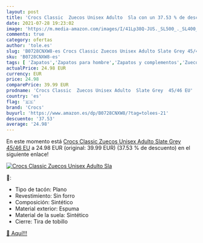 ```yaml
---
layout: post
title: 'Crocs Classic  Zuecos Unisex Adulto  Sla con un 37.53 % de descuento'
date: 2021-07-28 19:23:02
image: 'https://m.media-amazon.com/images/I/41Lp38Q-JUS._SL500_._SL400_.jpg'
comments: true
category: ofertas
author: 'tole.es'
slug: 'B0728CNXW8-es Crocs Classic Zuecos Unisex Adulto Slate Grey 45/46 EU'
sku: 'B0728CNXW8-es'
tags: [ 'Zapatos','Zapatos para hombre','Zapatos y complementos','Zuecos y mules para hombre','crocs','zuecos', ]
actualPrice: 24.98 EUR
currency: EUR
price: 24.98
comparePrice: 39.99 EUR
prodname: 'Crocs Classic  Zuecos Unisex Adulto  Slate Grey  45/46 EU'
country: 'es'
flag: '🇪🇸'
brand: 'Crocs'
buyurl: 'https://www.amazon.es/dp/B0728CNXW8/?tag=tolees-21'
descuento: '37.53'
average: '24.98'
---
```


En este momento está [Crocs Classic  Zuecos Unisex Adulto  Slate Grey  45/46 EU](https://www.amazon.es/dp/B0728CNXW8/?tag=tolees-21) a 24.98 EUR (original: 39.99 EUR) (37.53 %  de descuento) en el siguiente enlace!

[![Crocs Classic  Zuecos Unisex Adulto  Sla](https://m.media-amazon.com/images/I/41Lp38Q-JUS._SL500_._SL400_.jpg)](https://www.amazon.es/dp/B0728CNXW8/?tag=tolees-21)

🔎:

- Tipo de tacón: Plano
- Revestimiento: Sin forro
- Composición: Sintético
- Material exterior: Espuma
- Material de la suela: Sintético
- Cierre: Tira de tobillo

[🛒 Aquí!!!](https://www.amazon.es/dp/B0728CNXW8/?tag=tolees-21)
